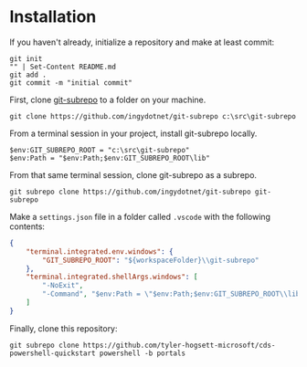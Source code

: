 # Installation

If you haven't already, initialize a repository and make at least commit:
```PS
git init
"" | Set-Content README.md
git add .
git commit -m "initial commit"
```

First, clone [git-subrepo](https://github.com/ingydotnet/git-subrepo) to a folder on your machine.
```PS
git clone https://github.com/ingydotnet/git-subrepo c:\src\git-subrepo
```

From a terminal session in your project, install git-subrepo locally.
```PS
$env:GIT_SUBREPO_ROOT = "c:\src\git-subrepo"
$env:Path = "$env:Path;$env:GIT_SUBREPO_ROOT\lib"
```

From that same terminal session, clone git-subrepo as a subrepo.
```PS
git subrepo clone https://github.com/ingydotnet/git-subrepo git-subrepo
```

Make a `settings.json` file in a folder called `.vscode` with the following contents:
```JSON
{
    "terminal.integrated.env.windows": {
        "GIT_SUBREPO_ROOT": "${workspaceFolder}\\git-subrepo"
    },
    "terminal.integrated.shellArgs.windows": [
        "-NoExit",
        "-Command", "$env:Path = \"$env:Path;$env:GIT_SUBREPO_ROOT\\lib\""
    ]
}
```

Finally, clone this repository:
```PS
git subrepo clone https://github.com/tyler-hogsett-microsoft/cds-powershell-quickstart powershell -b portals
```